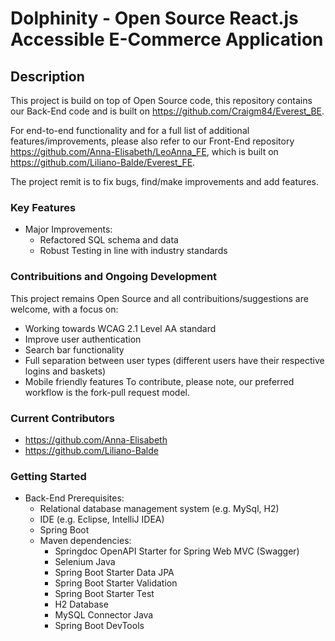 # Dolphinity - Open Source React.js Accessible E-Commerce Application

## Description

This project is build on top of Open Source code, this repository contains our Back-End code and is built on https://github.com/Craigm84/Everest_BE.

For end-to-end functionality and for a full list of additional features/improvements, please also refer to our Front-End repository https://github.com/Anna-Elisabeth/LeoAnna_FE, which is built on https://github.com/Liliano-Balde/Everest_FE.

The project remit is to fix bugs, find/make improvements and add features.

### Key Features

- Major Improvements:
  - Refactored SQL schema and data
  - Robust Testing in line with industry standards

### Contribuitions and Ongoing Development
  This project remains Open Source and all contribuitions/suggestions are welcome, with a focus on:
  - Working towards WCAG 2.1 Level AA standard
  - Improve user authentication
  - Search bar functionality
  - Full separation between user types (different users have their respective logins and baskets)
  - Mobile friendly features
  To contribute, please note, our preferred workflow is the fork-pull request model.

### Current Contributors
  - https://github.com/Anna-Elisabeth
  - https://github.com/Liliano-Balde

### Getting Started
  - Back-End Prerequisites:
    - Relational database management system (e.g. MySql, H2)
    - IDE (e.g. Eclipse, IntelliJ IDEA)
    - Spring Boot
    - Maven dependencies:
      - Springdoc OpenAPI Starter for Spring Web MVC (Swagger)
      - Selenium Java
      - Spring Boot Starter Data JPA
      - Spring Boot Starter Validation
      - Spring Boot Starter Test
      - H2 Database
      - MySQL Connector Java
      - Spring Boot DevTools  




